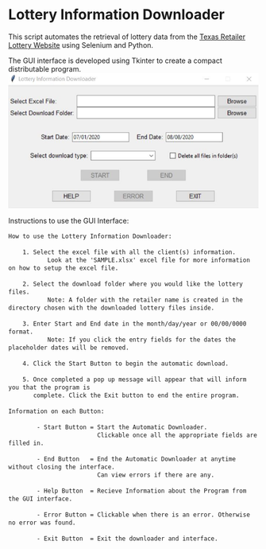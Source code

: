 # Lottery Information Downloader
This script automates the retrieval of lottery data from the [Texas Retailer Lottery Website](https://tx-lsp.lotteryservices.com/lsptx/public/lotteryhome) using Selenium and Python.

The GUI interface is developed using Tkinter to create a compact distributable program.
![](GUI.JPG)

Instructions to use the GUI Interface:

	How to use the Lottery Information Downloader:
  
		1. Select the excel file with all the client(s) information.
    		   Look at the 'SAMPLE.xlsx' excel file for more information on how to setup the excel file.
		   
		2. Select the download folder where you would like the lottery files.
    		   Note: A folder with the retailer name is created in the directory chosen with the downloaded lottery files inside.

		3. Enter Start and End date in the month/day/year or 00/00/0000 format.
    		   Note: If you click the entry fields for the dates the placeholder dates will be removed.

		4. Click the Start Button to begin the automatic download. 

		5. Once completed a pop up message will appear that will inform you that the program is   
		   complete. Click the Exit button to end the entire program.

	Information on each Button:

    		- Start Button = Start the Automatic Downloader. 
                     		 Clickable once all the appropriate fields are filled in.
                     
    		- End Button   = End the Automatic Downloader at anytime without closing the interface. 
                     		 Can view errors if there are any.
                     
    		- Help Button  = Recieve Information about the Program from the GUI interface. 
    
    		- Error Button = Clickable when there is an error. Otherwise no error was found.
    
    		- Exit Button  = Exit the downloader and interface. 
